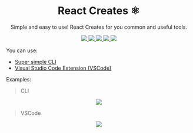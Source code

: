 <h1 align="center">React Creates ⚛️</h1>
<p align="center">
Simple and easy to use!
React Creates for you common and useful tools.
</p>

<p align="center">
  <a href="https://github.com/tzachbon/react-creates/tree/master/packages/react-creates">
    <img src="https://img.shields.io/badge/Maintained%3F-yes-green.svg">
  </a>
  <a href="https://github.com/tzachbon/">
    <img src="https://img.shields.io/badge/Ask%20me-anything-1abc9c.svg">
  </a>
  <a href="https://marketplace.visualstudio.com/items?itemName=TzachBonfil.react-creates-vsc">
    <img src="https://vsmarketplacebadge.apphb.com/version/TzachBonfil.react-creates-vsc.svg">
  </a>
  <a href="https://github.com/tzachbon/react-creates/blob/master/LICENSE">
    <img src="https://img.shields.io/github/license/tzachbon/react-creates.svg">
  </a>
  <a href="https://GitHub.com/tzachbon/react-creates/tags/">
    <img src="https://img.shields.io/github/tag/tzachbon/react-creates.svg">
  </a>
</p>


You can use:

- [Super simple CLI](packages/react-creates/README.md)
- [Visual Studio Code Extension (VSCode)](packages/react-creates-vsc/README.md)

Examples:

> CLI

<p align="center">
  <img src="packages/react-creates/screencast.gif">
</p>

> VSCode

<p align="center">
  <img src="packages/react-creates-vsc/screencast.gif">
</p>
